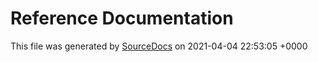 # Reference Documentation

This file was generated by [SourceDocs](https://github.com/eneko/SourceDocs) on 2021-04-04 22:53:05 +0000